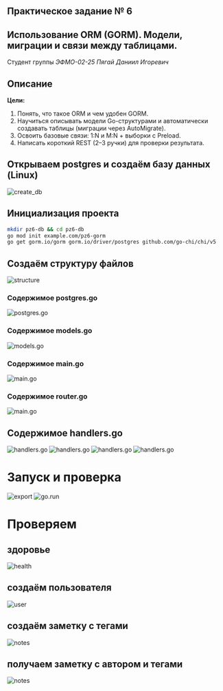 ## Практическое задание № 6

## Использование ORM (GORM). Модели, миграции и связи между таблицами.

Студент группы *ЭФМО-02-25 Пягай Даниил Игоревич*

## Описание

**Цели:**

1.	Понять, что такое ORM и чем удобен GORM.
2.	Научиться описывать модели Go-структурами и автоматически создавать таблицы (миграции через AutoMigrate).
3.	Освоить базовые связи: 1:N и M:N + выборки с Preload.
4.	Написать короткий REST (2–3 ручки) для проверки результата.


## Открываем postgres и создаём базу данных (Linux)

![create_db](img/create_db.JPG)

## Инициализация проекта

```bash
mkdir pz6-db && cd pz6-db
go mod init example.com/pz6-gorm
go get gorm.io/gorm gorm.io/driver/postgres github.com/go-chi/chi/v5
```

## Создаём структуру файлов

![structure](img/structure.JPG)

### Содержимое postgres.go
![postgres.go](img/postgres.go.JPG)

### Содержимое models.go
![models.go](img/model.go.JPG)

### Содержимое main.go
![main.go](img/main.go.JPG)

### Содержимое router.go
![main.go](img/router.go.JPG)

## Содержимое handlers.go
![handlers.go](img/handlers.go(1).JPG)
![handlers.go](img/handlers.go(2).JPG)
![handlers.go](img/handlers.go(3).JPG)
![handlers.go](img/handlers.go(4).JPG)

# Запуск и проверка
![export](img/export_post.JPG)
![go.run](img/go_run.JPG)

# Проверяем
## здоровье
![health](img/health.JPG)
## создаём пользователя
![user](img/create_user.JPG)
## создаём заметку с тегами
![notes](img/create_notes.JPG)
## получаем заметку с автором и тегами
![notes](img/create_notes_1.JPG)
